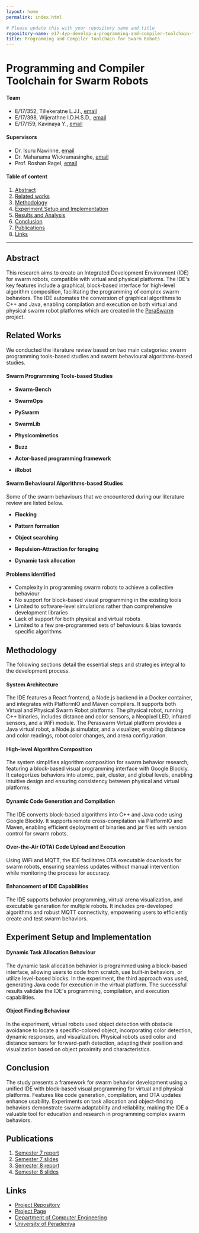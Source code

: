 ```yaml
---
layout: home
permalink: index.html

# Please update this with your repository name and title
repository-name: e17-4yp-develop-a-programming-and-compiler-toolchain-for-multi-agent-systems
title: Programming and Compiler Toolchain for Swarm Robots
---
```


[comment]: # "This is the standard layout for the project, but you can clean this and use your own template"

# Programming and Compiler Toolchain for Swarm Robots

#### Team

- E/17/352, Tillekeratne L.J.I., [email](mailto:e17352@eng.pdn.ac.lk)
- E/17/398, Wijerathne I.D.H.S.D., [email](mailto:e17398@eng.pdn.ac.lk)
- E/17/159, Kavinaya Y., [email](mailto:e17159@eng.pdn.ac.lk)

#### Supervisors

- Dr. Isuru Nawinne, [email](mailto:isurunawinne@eng.pdn.ac.lk)
- Dr. Mahanama Wickramasinghe, [email](mailto:mahanamaw@eng.pdn.ac.lk)
- Prof. Roshan Ragel, [email](mailto:roshanr@eng.pdn.ac.lk)

#### Table of content

1. [Abstract](#abstract)
2. [Related works](#related-works)
3. [Methodology](#methodology)
4. [Experiment Setup and Implementation](#experiment-setup-and-implementation)
5. [Results and Analysis](#results-and-analysis)
6. [Conclusion](#conclusion)
7. [Publications](#publications)
8. [Links](#links)

---

## Abstract

This research aims to create an Integrated Development Environment (IDE) for swarm robots, compatible with virtual and physical platforms. The IDE's key features include a graphical, block-based interface for high-level algorithm composition, facilitating the programming of complex swarm behaviors. The IDE automates the conversion of graphical algorithms to C++ and Java, enabling compilation and execution on both virtual and physical swarm robot platforms which are created in the [PeraSwarm](https://pera-swarm.ce.pdn.ac.lk/) project. 

## Related Works

We conducted the literature review based on two main categories: swarm programming tools-based studies and swarm behavioural algorithms-based studies. 

#### Swarm Programming Tools-based Studies

* **Swarm-Bench**

* **SwarmOps**

* **PySwarm**
  
* **SwarmLib**

* **Physicomimetics**
  
* **Buzz**

* **Actor-based programming framework**

* **iRobot**

#### Swarm Behavioural Algorithms-based Studies

Some of the swarm behaviours that we encountered during our literature review are listed below.

* **Flocking**

* **Pattern formation**

* **Object searching**
  
* **Repulsion-Attraction for foraging**

* **Dynamic task allocation**

#### Problems identified

* Complexity in programming swarm robots to achieve a collective behaviour
* No support for block-based visual programming in the existing tools
* Limited to software-level simulations rather than comprehensive development libraries
* Lack of support for both physical and virtual robots
* Limited to a few pre-programmed sets of behaviours & bias towards specific algorithms

## Methodology

The following sections detail the essential steps and strategies integral to the development process.

#### System Architecture

The IDE features a React frontend, a Node.js backend in a Docker container, and integrates with PlatformIO and Maven compilers. It supports both Virtual and Physical Swarm Robot platforms. The physical robot, running C++ binaries, includes distance and color sensors, a Neopixel LED, infrared sensors, and a WiFi module. The Peraswarm Virtual platform provides a Java virtual robot, a Node.js simulator, and a visualizer, enabling distance and color readings, robot color changes, and arena configuration.

#### High-level Algorithm Composition

The system simplifies algorithm composition for swarm behavior research, featuring a block-based visual programming interface with Google Blockly. It categorizes behaviors into atomic, pair, cluster, and global levels, enabling intuitive design and ensuring consistency between physical and virtual platforms.

#### Dynamic Code Generation and Compilation

The IDE converts block-based algorithms into C++ and Java code using Google Blockly. It supports remote cross-compilation via PlatformIO and Maven, enabling efficient deployment of binaries and jar files with version control for swarm robots.

#### Over-the-Air (OTA) Code Upload and Execution

Using WiFi and MQTT, the IDE facilitates OTA executable downloads for swarm robots, ensuring seamless updates without manual intervention while monitoring the process for accuracy.

#### Enhancement of IDE Capabilities

The IDE supports behavior programming, virtual arena visualization, and executable generation for multiple robots. It includes pre-developed algorithms and robust MQTT connectivity, empowering users to efficiently create and test swarm behaviors.

## Experiment Setup and Implementation

#### Dynamic Task Allocation Behaviour

The dynamic task allocation behavior is programmed using a block-based interface, allowing users to code from scratch, use built-in behaviors, or utilize level-based blocks. In the experiment, the third approach was used, generating Java code for execution in the virtual platform. The successful results validate the IDE's programming, compilation, and execution capabilities.

#### Object Finding Behaviour

In the experiment, virtual robots used object detection with obstacle avoidance to locate a specific-colored object, incorporating color detection, dynamic responses, and visualization. Physical robots used color and distance sensors for forward-path detection, adapting their position and visualization based on object proximity and characteristics.

## Conclusion

The study presents a framework for swarm behavior development using a unified IDE with block-based visual programming for virtual and physical platforms. Features like code generation, compilation, and OTA updates enhance usability. Experiments on task allocation and object-finding behaviors demonstrate swarm adaptability and reliability, making the IDE a valuable tool for education and research in programming complex swarm behaviors.

## Publications
[//]: # "Note: Uncomment each once you uploaded the files to the repository"

1. [Semester 7 report](documentation/FYP_Proposal_Presentation_G07.pptx)
2. [Semester 7 slides](documentation/group07.pdf)
3. [Semester 8 report](documentation/G07_FYP_End_Evaluation_Presentation.pdf)
4. [Semester 8 slides](./documentation/CO425_E17_A4_07.pdf)
<!-- 5. Author 1, Author 2 and Author 3 "Research paper title" (2021). [PDF](./). -->

## Links

[//]: # ( NOTE: EDIT THIS LINKS WITH YOUR REPO DETAILS )

- [Project Repository](https://github.com/cepdnaclk/e17-4yp-develop-a-programming-and-compiler-toolchain-for-multi-agent-systems)
- [Project Page](https://cepdnaclk.github.io/e17-4yp-develop-a-programming-and-compiler-toolchain-for-multi-agent-systems)
- [Department of Computer Engineering](http://www.ce.pdn.ac.lk/)
- [University of Peradeniya](https://eng.pdn.ac.lk/)

[//]: # "Please refer this to learn more about Markdown syntax"
[//]: # "https://github.com/adam-p/markdown-here/wiki/Markdown-Cheatsheet"
